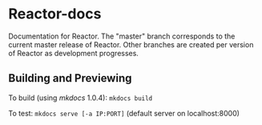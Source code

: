 # Reactor-docs
Documentation for Reactor. The "master" branch corresponds to the current master release of Reactor. Other branches are created per version of Reactor as development progresses.

## Building and Previewing

To build (using *mkdocs* 1.0.4): `mkdocs build`

To test: `mkdocs serve [-a IP:PORT]` (default server on localhost:8000)
